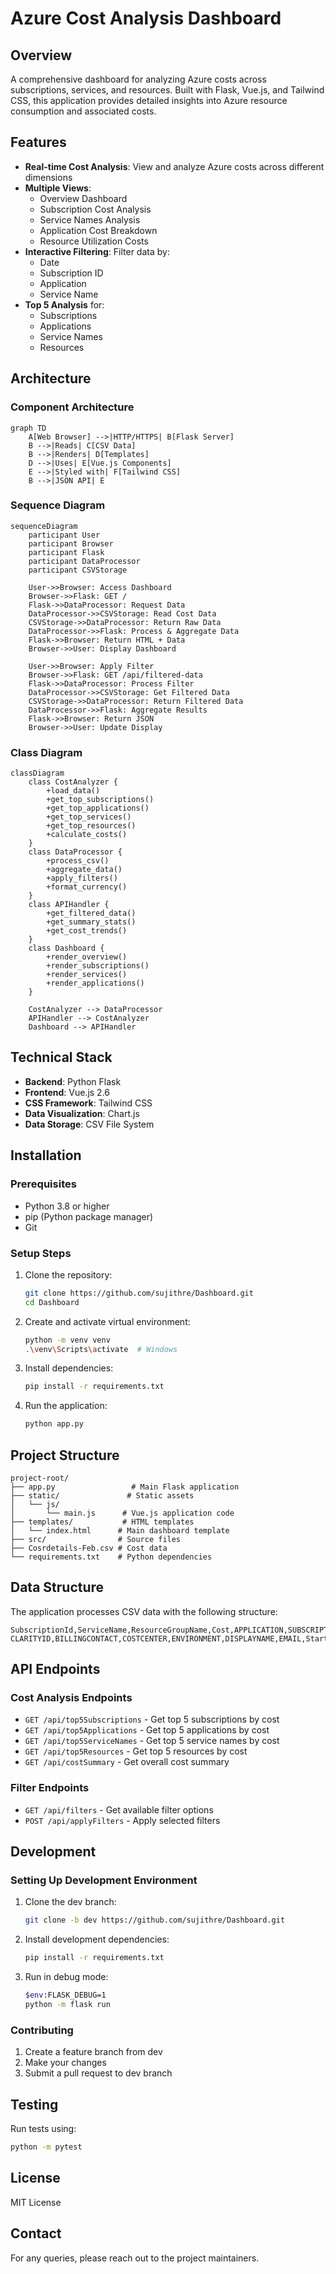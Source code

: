 # Azure Cost Analysis Dashboard

## Overview
A comprehensive dashboard for analyzing Azure costs across subscriptions, services, and resources. Built with Flask, Vue.js, and Tailwind CSS, this application provides detailed insights into Azure resource consumption and associated costs.

## Features
- **Real-time Cost Analysis**: View and analyze Azure costs across different dimensions
- **Multiple Views**:
  - Overview Dashboard
  - Subscription Cost Analysis
  - Service Names Analysis
  - Application Cost Breakdown
  - Resource Utilization Costs
- **Interactive Filtering**: Filter data by:
  - Date
  - Subscription ID
  - Application
  - Service Name
- **Top 5 Analysis** for:
  - Subscriptions
  - Applications
  - Service Names
  - Resources

## Architecture

### Component Architecture
```mermaid
graph TD
    A[Web Browser] -->|HTTP/HTTPS| B[Flask Server]
    B -->|Reads| C[CSV Data]
    B -->|Renders| D[Templates]
    D -->|Uses| E[Vue.js Components]
    E -->|Styled with| F[Tailwind CSS]
    B -->|JSON API| E
```

### Sequence Diagram
```mermaid
sequenceDiagram
    participant User
    participant Browser
    participant Flask
    participant DataProcessor
    participant CSVStorage

    User->>Browser: Access Dashboard
    Browser->>Flask: GET /
    Flask->>DataProcessor: Request Data
    DataProcessor->>CSVStorage: Read Cost Data
    CSVStorage->>DataProcessor: Return Raw Data
    DataProcessor->>Flask: Process & Aggregate Data
    Flask->>Browser: Return HTML + Data
    Browser->>User: Display Dashboard

    User->>Browser: Apply Filter
    Browser->>Flask: GET /api/filtered-data
    Flask->>DataProcessor: Process Filter
    DataProcessor->>CSVStorage: Get Filtered Data
    CSVStorage->>DataProcessor: Return Filtered Data
    DataProcessor->>Flask: Aggregate Results
    Flask->>Browser: Return JSON
    Browser->>User: Update Display
```

### Class Diagram
```mermaid
classDiagram
    class CostAnalyzer {
        +load_data()
        +get_top_subscriptions()
        +get_top_applications()
        +get_top_services()
        +get_top_resources()
        +calculate_costs()
    }
    class DataProcessor {
        +process_csv()
        +aggregate_data()
        +apply_filters()
        +format_currency()
    }
    class APIHandler {
        +get_filtered_data()
        +get_summary_stats()
        +get_cost_trends()
    }
    class Dashboard {
        +render_overview()
        +render_subscriptions()
        +render_services()
        +render_applications()
    }
    
    CostAnalyzer --> DataProcessor
    APIHandler --> CostAnalyzer
    Dashboard --> APIHandler
```

## Technical Stack
- **Backend**: Python Flask
- **Frontend**: Vue.js 2.6
- **CSS Framework**: Tailwind CSS
- **Data Visualization**: Chart.js
- **Data Storage**: CSV File System

## Installation

### Prerequisites
- Python 3.8 or higher
- pip (Python package manager)
- Git

### Setup Steps
1. Clone the repository:
   ```bash
   git clone https://github.com/sujithre/Dashboard.git
   cd Dashboard
   ```

2. Create and activate virtual environment:
   ```bash
   python -m venv venv
   .\venv\Scripts\activate  # Windows
   ```

3. Install dependencies:
   ```bash
   pip install -r requirements.txt
   ```

4. Run the application:
   ```bash
   python app.py
   ```

## Project Structure
```
project-root/
├── app.py                 # Main Flask application
├── static/               # Static assets
│   └── js/
│       └── main.js      # Vue.js application code
├── templates/           # HTML templates
│   └── index.html      # Main dashboard template
├── src/                # Source files
├── Cosrdetails-Feb.csv # Cost data
└── requirements.txt    # Python dependencies
```

## Data Structure
The application processes CSV data with the following structure:
```csv
SubscriptionId,ServiceName,ResourceGroupName,Cost,APPLICATION,SUBSCRIPTIONNAME,
CLARITYID,BILLINGCONTACT,COSTCENTER,ENVIRONMENT,DISPLAYNAME,EMAIL,StartDate
```

## API Endpoints

### Cost Analysis Endpoints
- `GET /api/top5Subscriptions` - Get top 5 subscriptions by cost
- `GET /api/top5Applications` - Get top 5 applications by cost
- `GET /api/top5ServiceNames` - Get top 5 service names by cost
- `GET /api/top5Resources` - Get top 5 resources by cost
- `GET /api/costSummary` - Get overall cost summary

### Filter Endpoints
- `GET /api/filters` - Get available filter options
- `POST /api/applyFilters` - Apply selected filters

## Development

### Setting Up Development Environment
1. Clone the dev branch:
   ```bash
   git clone -b dev https://github.com/sujithre/Dashboard.git
   ```

2. Install development dependencies:
   ```bash
   pip install -r requirements.txt
   ```

3. Run in debug mode:
   ```bash
   $env:FLASK_DEBUG=1
   python -m flask run
   ```

### Contributing
1. Create a feature branch from dev
2. Make your changes
3. Submit a pull request to dev branch

## Testing
Run tests using:
```bash
python -m pytest
```

## License
MIT License

## Contact
For any queries, please reach out to the project maintainers.
